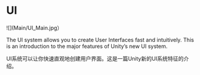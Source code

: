 UI
=======

![](Main/UI_Main.jpg）

The UI system allows you to create User Interfaces fast and intuitively. This is an introduction to the major features of Unity’s new UI system.

UI系统可以让你快速直观地创建用户界面。这是一篇Unity新的UI系统特征的介绍。

